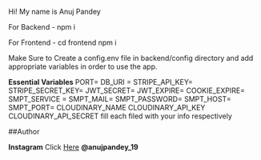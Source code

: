 Hi! My name is Anuj Pandey 

For Backend - npm i

For Frontend - cd frontend npm i

Make Sure to Create a config.env file in backend/config directory and add appropriate variables in order to use the app.

**Essential Variables**
PORT= DB_URI = STRIPE_API_KEY= STRIPE_SECRET_KEY= JWT_SECRET= JWT_EXPIRE= COOKIE_EXPIRE= SMPT_SERVICE = SMPT_MAIL= SMPT_PASSWORD= SMPT_HOST= SMPT_PORT= CLOUDINARY_NAME CLOUDINARY_API_KEY CLOUDINARY_API_SECRET fill each filed with your info respectively

##Author

**Instagram** Click [Here](https://www.instagram.com/anujpandey_19/) **@anujpandey_19**
